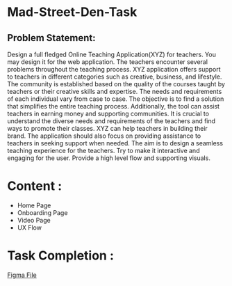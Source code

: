 # Mad-Street-Den-Task

## Problem Statement:

Design a full fledged Online Teaching Application(XYZ) for teachers. You may design it for the web application.
The teachers encounter several problems throughout the teaching process. XYZ application offers support to teachers in different categories such as creative, business, and lifestyle. 
The community is established based on the quality of the courses taught by teachers or their creative skills and expertise. The needs and requirements of each individual vary from case to case. 
The objective is to find a solution that simplifies the entire teaching process. Additionally, the tool can assist teachers in earning money and supporting communities. It is crucial to understand the diverse needs and requirements of the teachers and find ways to promote their classes. XYZ can help teachers in building their brand. The application should also focus on providing assistance to teachers in seeking support when needed. The aim is to design a seamless teaching experience for the teachers.
Try to make it interactive and engaging for the user. Provide a high level flow and supporting visuals.

# Content :

- Home Page
- Onboarding Page
- Video Page
- UX Flow

# Task Completion :

[Figma File](https://www.figma.com/file/hI61RBGA8nKXfaAKoCXS5M/Mad-Street-Den-Task?type=design&node-id=302%3A1043&mode=design&t=6ckYhQPMMf7cgXbj-1)

